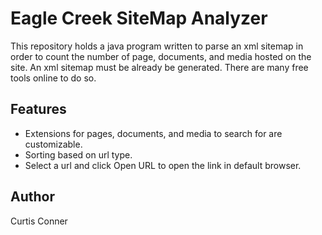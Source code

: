 Eagle Creek SiteMap Analyzer
============================
This repository holds a java program written to parse an xml sitemap in order to count the number of page, documents, and media hosted on the site. An xml sitemap must be already be generated. There are many free tools online to do so. 

Features
------------
- Extensions for pages, documents, and media to search for are customizable.
- Sorting based on url type.
- Select a url and click Open URL to open the link in default browser.

Author
--------
Curtis Conner
